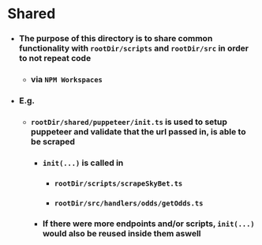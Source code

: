 # Shared
- ### The purpose of this directory is to share common functionality with `rootDir/scripts` and `rootDir/src` in order to not repeat code
	- ### via `NPM Workspaces`

- ### E.g.
	- ### `rootDir/shared/puppeteer/init.ts` is used to setup puppeteer and validate that the url passed in, is able to be scraped
		- ### `init(...)` is called in
			- ### `rootDir/scripts/scrapeSkyBet.ts`
			- ### `rootDir/src/handlers/odds/getOdds.ts`
		- ### If there were more endpoints and/or scripts, `init(...)` would also be reused inside them aswell